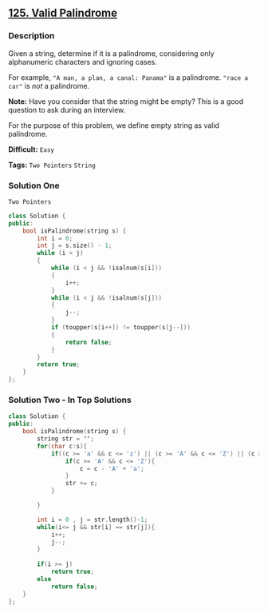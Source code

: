 ## [125. Valid Palindrome](https://leetcode.com/problems/valid-palindrome/#/description)

### Description

Given a string, determine if it is a palindrome, considering only alphanumeric characters and ignoring cases.

For example,
`"A man, a plan, a canal: Panama"` is a palindrome.
`"race a car"` is *not* a palindrome.

**Note:**
Have you consider that the string might be empty? This is a good question to ask during an interview.

For the purpose of this problem, we define empty string as valid palindrome.



**Difficult:** `Easy`

**Tags:** `Two Pointers` `String`



### Solution One

`Two Pointers`

```c++
class Solution {
public:
    bool isPalindrome(string s) {
        int i = 0;
        int j = s.size() - 1;
        while (i < j)
        {
            while (i < j && !isalnum(s[i]))
            {
                i++;
            }
            while (i < j && !isalnum(s[j]))
            {
                j--;
            }
            if (toupper(s[i++]) != toupper(s[j--]))
            {
                return false;
            }
        }
        return true;
    }
};
```



### Solution Two - In Top Solutions

```c++
class Solution {
public:
    bool isPalindrome(string s) {
        string str = "";
        for(char c:s){
            if((c >= 'a' && c <= 'z') || (c >= 'A' && c <= 'Z') || (c >='0') && (c <= '9')){
                if(c >= 'A' && c <= 'Z'){
                    c = c - 'A' + 'a';
                }
                str += c;
            }

        }

        int i = 0 , j = str.length()-1;
        while(i<= j && str[i] == str[j]){
            i++;
            j--;
        }
        
        if(i >= j)
            return true;
        else
            return false;
    }
};
```



